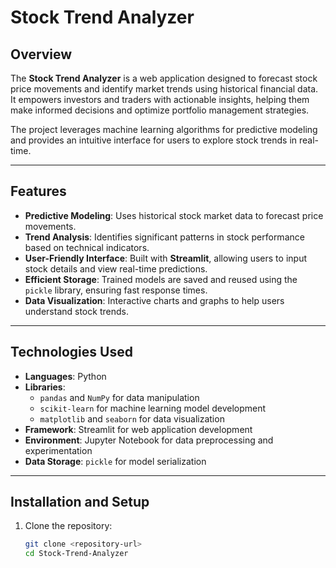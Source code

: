 # **Stock Trend Analyzer**

## **Overview**
The **Stock Trend Analyzer** is a web application designed to forecast stock price movements and identify market trends using historical financial data. It empowers investors and traders with actionable insights, helping them make informed decisions and optimize portfolio management strategies.

The project leverages machine learning algorithms for predictive modeling and provides an intuitive interface for users to explore stock trends in real-time.

---

## **Features**
- **Predictive Modeling**: Uses historical stock market data to forecast price movements.
- **Trend Analysis**: Identifies significant patterns in stock performance based on technical indicators.
- **User-Friendly Interface**: Built with **Streamlit**, allowing users to input stock details and view real-time predictions.
- **Efficient Storage**: Trained models are saved and reused using the `pickle` library, ensuring fast response times.
- **Data Visualization**: Interactive charts and graphs to help users understand stock trends.

---

## **Technologies Used**
- **Languages**: Python
- **Libraries**:
  - `pandas` and `NumPy` for data manipulation
  - `scikit-learn` for machine learning model development
  - `matplotlib` and `seaborn` for data visualization
- **Framework**: Streamlit for web application development
- **Environment**: Jupyter Notebook for data preprocessing and experimentation
- **Data Storage**: `pickle` for model serialization

---

## **Installation and Setup**
1. Clone the repository:
   ```bash
   git clone <repository-url>
   cd Stock-Trend-Analyzer

